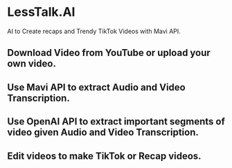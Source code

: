 # LessTalk.AI
AI to Create recaps and Trendy TikTok Videos with Mavi API.

## Download Video from YouTube or upload your own video.

## Use Mavi API to extract Audio and Video Transcription.

## Use OpenAI API to extract important segments of video given Audio and Video Transcription.

## Edit videos to make TikTok or Recap videos.